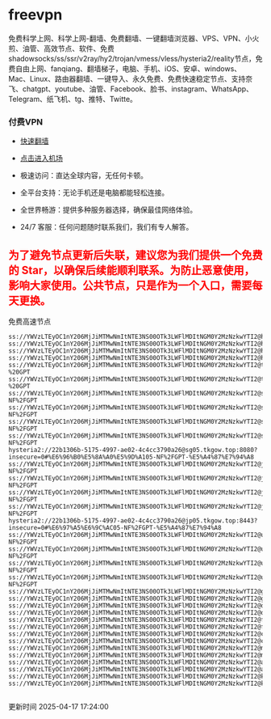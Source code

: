 # freevpn

免费科学上网、科学上网-翻墙、免费翻墙、一键翻墙浏览器、VPS、VPN、小火煎、油管、高效节点、软件、免费shadowsocks/ss/ssr/v2ray/hy2/trojan/vmess/vless/hysteria2/reality节点，免费自由上网、fanqiang、翻墙梯子，电脑、手机、iOS、安卓、windows、Mac、Linux、路由器翻墙、一键导入、永久免费、免费快速稳定节点、支持奈飞、chatgpt、youtube、油管、Facebook、脸书、instagram、WhatsApp、Telegram、纸飞机、tg、推特、Twitte。

### 付费VPN
* [快速翻墙](https://xgogo.sbs/#/register?code=wxADDy87) 

* [点击进入机场](https://xgogo.sbs/#/register?code=wxADDy87) 

* 极速访问：直达全球内容，无任何卡顿。

* 全平台支持：无论手机还是电脑都能轻松连接。

* 全世界畅游：提供多种服务器选择，确保最佳网络体验。

* 24/7 客服：任何问题随时联系我们，我们有专人解答。

## <font color="red">为了避免节点更新后失联，建议您为我们提供一个免费的 Star，以确保后续能顺利联系。为防止恶意使用，影响大家使用。公共节点，只是作为一个入口，需要每天更换。</font>

免费高速节点

```ss://YWVzLTEyOC1nY206MjJiMTMwNmItNTE3NS00OTk3LWFlMDItNGM0Y2MzNzkwYTI2@hk01.jgrtoioceaw.help:50384#%E9%A6%99%E6%B8%AF01
ss://YWVzLTEyOC1nY206MjJiMTMwNmItNTE3NS00OTk3LWFlMDItNGM0Y2MzNzkwYTI2@hk02.jigreliewolf.click:17889#%E9%A6%99%E6%B8%AF02
ss://YWVzLTEyOC1nY206MjJiMTMwNmItNTE3NS00OTk3LWFlMDItNGM0Y2MzNzkwYTI2@hk03.jigreliewolf.click:10838#%E9%A6%99%E6%B8%AF03
ss://YWVzLTEyOC1nY206MjJiMTMwNmItNTE3NS00OTk3LWFlMDItNGM0Y2MzNzkwYTI2@hk04.jgrtoioceaw.help:29956#%E9%A6%99%E6%B8%AF04
ss://YWVzLTEyOC1nY206MjJiMTMwNmItNTE3NS00OTk3LWFlMDItNGM0Y2MzNzkwYTI2@hk05.ijgelrkasd.click:41284#%E9%A6%99%E6%B8%AF05
ss://YWVzLTEyOC1nY206MjJiMTMwNmItNTE3NS00OTk3LWFlMDItNGM0Y2MzNzkwYTI2@tw01.jigreliewolf.click:30995#%E5%8F%B0%E6%B9%BE01%20-%20GPT
ss://YWVzLTEyOC1nY206MjJiMTMwNmItNTE3NS00OTk3LWFlMDItNGM0Y2MzNzkwYTI2@tw02.ijgelrkasd.click:22610#%E5%8F%B0%E6%B9%BE02%20-%20GPT
ss://YWVzLTEyOC1nY206MjJiMTMwNmItNTE3NS00OTk3LWFlMDItNGM0Y2MzNzkwYTI2@sg01.jgrtoioceaw.help:55559#%E6%96%B0%E5%8A%A0%E5%9D%A101%20-NF%2FGPT
ss://YWVzLTEyOC1nY206MjJiMTMwNmItNTE3NS00OTk3LWFlMDItNGM0Y2MzNzkwYTI2@sg02.jigreliewolf.click:40574#%E6%96%B0%E5%8A%A0%E5%9D%A102%20-NF%2FGPT
ss://YWVzLTEyOC1nY206MjJiMTMwNmItNTE3NS00OTk3LWFlMDItNGM0Y2MzNzkwYTI2@sg03.ijgelrkasd.click:23716#%E6%96%B0%E5%8A%A0%E5%9D%A103%20-NF%2FGPT
ss://YWVzLTEyOC1nY206MjJiMTMwNmItNTE3NS00OTk3LWFlMDItNGM0Y2MzNzkwYTI2@sg04.jgrtoioceaw.help:17971#%E6%96%B0%E5%8A%A0%E5%9D%A104%20-NF%2FGPT
hysteria2://22b1306b-5175-4997-ae02-4c4cc3790a26@sg05.tkgow.top:8080?insecure=0#%E6%96%B0%E5%8A%A0%E5%9D%A105-NF%2FGPT-%E5%A4%87%E7%94%A8
ss://YWVzLTEyOC1nY206MjJiMTMwNmItNTE3NS00OTk3LWFlMDItNGM0Y2MzNzkwYTI2@jp01.jgrtoioceaw.help:58645#%E6%97%A5%E6%9C%AC01%20-NF%2FGPT
ss://YWVzLTEyOC1nY206MjJiMTMwNmItNTE3NS00OTk3LWFlMDItNGM0Y2MzNzkwYTI2@jp02.jgrtoioceaw.help:47462#%E6%97%A5%E6%9C%AC02%20-NF%2FGPT
ss://YWVzLTEyOC1nY206MjJiMTMwNmItNTE3NS00OTk3LWFlMDItNGM0Y2MzNzkwYTI2@jp03.jigreliewolf.click:33414#%E6%97%A5%E6%9C%AC03%20-NF%2FGPT
ss://YWVzLTEyOC1nY206MjJiMTMwNmItNTE3NS00OTk3LWFlMDItNGM0Y2MzNzkwYTI2@jp04.ijgelrkasd.click:58223#%E6%97%A5%E6%9C%AC04%20-NF%2FGPT
hysteria2://22b1306b-5175-4997-ae02-4c4cc3790a26@jp05.tkgow.top:8443?insecure=0#%E6%97%A5%E6%9C%AC05-NF%2FGPT-%E5%A4%87%E7%94%A8
ss://YWVzLTEyOC1nY206MjJiMTMwNmItNTE3NS00OTk3LWFlMDItNGM0Y2MzNzkwYTI2@us01.jgrtoioceaw.help:48129#%E7%BE%8E%E5%9B%BD01%20-NF%2FGPT
ss://YWVzLTEyOC1nY206MjJiMTMwNmItNTE3NS00OTk3LWFlMDItNGM0Y2MzNzkwYTI2@us02.jgrtoioceaw.help:44907#%E7%BE%8E%E5%9B%BD02%20-NF%2FGPT
ss://YWVzLTEyOC1nY206MjJiMTMwNmItNTE3NS00OTk3LWFlMDItNGM0Y2MzNzkwYTI2@us03.jigreliewolf.click:43330#%E7%BE%8E%E5%9B%BD03%20-NF%2FGPT
ss://YWVzLTEyOC1nY206MjJiMTMwNmItNTE3NS00OTk3LWFlMDItNGM0Y2MzNzkwYTI2@us04.ijgelrkasd.click:44130#%E7%BE%8E%E5%9B%BD04%20-NF%2FGPT
ss://YWVzLTEyOC1nY206MjJiMTMwNmItNTE3NS00OTk3LWFlMDItNGM0Y2MzNzkwYTI2@gb01.jgrtoioceaw.help:27765#%E8%8B%B1%E5%9B%BD01
ss://YWVzLTEyOC1nY206MjJiMTMwNmItNTE3NS00OTk3LWFlMDItNGM0Y2MzNzkwYTI2@gb02.jigreliewolf.click:52762#%E8%8B%B1%E5%9B%BD02
ss://YWVzLTEyOC1nY206MjJiMTMwNmItNTE3NS00OTk3LWFlMDItNGM0Y2MzNzkwYTI2@de01.jgrtoioceaw.help:20635#%E5%BE%B7%E5%9B%BD01
ss://YWVzLTEyOC1nY206MjJiMTMwNmItNTE3NS00OTk3LWFlMDItNGM0Y2MzNzkwYTI2@de02.jigreliewolf.click:52770#%E5%BE%B7%E5%9B%BD02
ss://YWVzLTEyOC1nY206MjJiMTMwNmItNTE3NS00OTk3LWFlMDItNGM0Y2MzNzkwYTI2@fr01.ijgelrkasd.click:32568#%E6%B3%95%E5%9B%BD01
ss://YWVzLTEyOC1nY206MjJiMTMwNmItNTE3NS00OTk3LWFlMDItNGM0Y2MzNzkwYTI2@fr02.jigreliewolf.click:45265#%E6%B3%95%E5%9B%BD02
ss://YWVzLTEyOC1nY206MjJiMTMwNmItNTE3NS00OTk3LWFlMDItNGM0Y2MzNzkwYTI2@ca01.jigreliewolf.click:30461#%E5%8A%A0%E6%8B%BF%E5%A4%A701
ss://YWVzLTEyOC1nY206MjJiMTMwNmItNTE3NS00OTk3LWFlMDItNGM0Y2MzNzkwYTI2@ca02.ijgelrkasd.click:24053#%E5%8A%A0%E6%8B%BF%E5%A4%A702
ss://YWVzLTEyOC1nY206MjJiMTMwNmItNTE3NS00OTk3LWFlMDItNGM0Y2MzNzkwYTI2@my01.jigreliewolf.click:52408#%E9%A9%AC%E6%9D%A5%E8%A5%BF%E4%BA%9A01
ss://YWVzLTEyOC1nY206MjJiMTMwNmItNTE3NS00OTk3LWFlMDItNGM0Y2MzNzkwYTI2@my02.ijgelrkasd.click:25519#%E9%A9%AC%E6%9D%A5%E8%A5%BF%E4%BA%9A02
ss://YWVzLTEyOC1nY206MjJiMTMwNmItNTE3NS00OTk3LWFlMDItNGM0Y2MzNzkwYTI2@au01.jgrtoioceaw.help:13460#%E6%BE%B3%E5%A4%A7%E5%88%A9%E4%BA%9A01
ss://YWVzLTEyOC1nY206MjJiMTMwNmItNTE3NS00OTk3LWFlMDItNGM0Y2MzNzkwYTI2@au02.ijgelrkasd.click:46073#%E6%BE%B3%E5%A4%A7%E5%88%A9%E4%BA%9A02
ss://YWVzLTEyOC1nY206MjJiMTMwNmItNTE3NS00OTk3LWFlMDItNGM0Y2MzNzkwYTI2@ko01.jgrtoioceaw.help:46108#%E9%9F%A9%E5%9B%BD01
ss://YWVzLTEyOC1nY206MjJiMTMwNmItNTE3NS00OTk3LWFlMDItNGM0Y2MzNzkwYTI2@ko02.jigreliewolf.click:50181#%E9%9F%A9%E5%9B%BD02


```
更新时间 2025-04-17 17:24:00